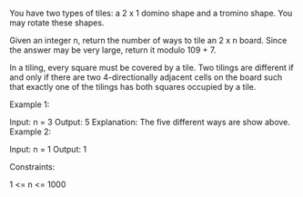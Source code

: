You have two types of tiles: a 2 x 1 domino shape and a tromino shape. You may rotate these shapes.

Given an integer n, return the number of ways to tile an 2 x n board. Since the answer may be very large, return it modulo 109 + 7.

In a tiling, every square must be covered by a tile. Two tilings are different if and only if there are two 4-directionally adjacent cells on the board such that exactly one of the tilings has both squares occupied by a tile.

Example 1:

Input: n = 3
Output: 5
Explanation: The five different ways are show above.
Example 2:

Input: n = 1
Output: 1

Constraints:

1 <= n <= 1000
